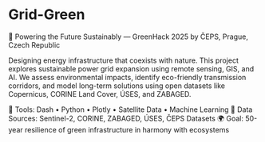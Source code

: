 # Grid-Green
🌿 Powering the Future Sustainably — GreenHack 2025 by ČEPS, Prague, Czech Republic

Designing energy infrastructure that coexists with nature. This project explores sustainable power grid expansion using remote sensing, GIS, and AI. We assess environmental impacts, identify eco-friendly transmission corridors, and model long-term solutions using open datasets like Copernicus, CORINE Land Cover, ÚSES, and ZABAGED.

🔧 Tools: Dash • Python • Plotly • Satellite Data • Machine Learning
📡 Data Sources: Sentinel-2, CORINE, ZABAGED, ÚSES, ČEPS Datasets
🌍 Goal: 50-year resilience of green infrastructure in harmony with ecosystems
